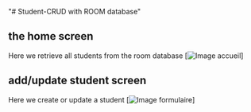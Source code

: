 "# Student-CRUD with ROOM database"
## the home screen
Here we retrieve all students from the room database
[![Image accueil](https://ibb.co/D1HtDXC)]
## add/update student screen
Here we create or update a student
[![Image formulaire](https://ibb.co/7jwPnYt)]
